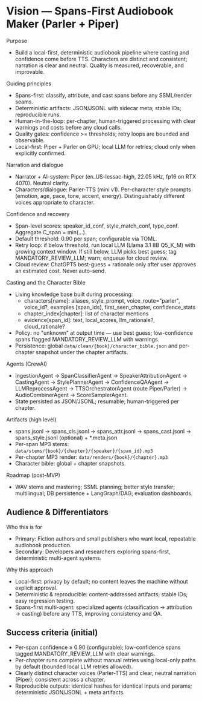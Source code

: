 # Vision — Spans-First Audiobook Maker (Parler + Piper)

Purpose

- Build a local-first, deterministic audiobook pipeline where casting and confidence come before TTS. Characters are distinct and consistent; narration is clear and neutral. Quality is measured, recoverable, and improvable.

Guiding principles

- Spans-first: classify, attribute, and cast spans before any SSML/render seams.
- Deterministic artifacts: JSON/JSONL with sidecar meta; stable IDs; reproducible runs.
- Human-in-the-loop: per-chapter, human-triggered processing with clear warnings and costs before any cloud calls.
- Quality gates: confidence >= thresholds; retry loops are bounded and observable.
- Local-first: Piper + Parler on GPU; local LLM for retries; cloud only when explicitly confirmed.

Narration and dialogue

- Narrator + AI-system: Piper (en_US-lessac-high, 22.05 kHz, fp16 on RTX 4070). Neutral clarity.
- Characters/dialogue: Parler-TTS (mini v1). Per-character style prompts (emotion, age, pace, tone, accent, energy). Distinguishably different voices appropriate to character.

Confidence and recovery

- Span-level scores: speaker_id_conf, style_match_conf, type_conf. Aggregate C_span = min(...).
- Default threshold: 0.90 per span; configurable via TOML.
- Retry loop: if below threshold, run local LLM (Llama 3.1 8B Q5_K_M) with growing context window. If still below, LLM picks best guess; tag MANDATORY_REVIEW_LLM; warn; enqueue for cloud review.
- Cloud review: ChatGPT5 best-guess + rationale only after user approves an estimated cost. Never auto-send.

Casting and the Character Bible

- Living knowledge base built during processing:
  - characters[name]: aliases, style_prompt, voice_route="parler", voice_id?, examples [span_ids], first_seen_chapter, confidence_stats
  - chapter_index[chapter]: list of character mentions
  - evidence[span_id]: text, local_scores, llm_rationale?, cloud_rationale?
- Policy: no "unknown" at output time — use best guess; low-confidence spans flagged MANDATORY_REVIEW_LLM with warnings.
- Persistence: global `data/clean/{book}/character_bible.json` and per-chapter snapshot under the chapter artifacts.

Agents (CrewAI)

- IngestionAgent -> SpanClassifierAgent -> SpeakerAttributionAgent -> CastingAgent -> StylePlannerAgent ->
  ConfidenceQAAgent -> LLMReprocessAgent -> TTSOrchestratorAgent (route Piper/Parler) -> AudioCombinerAgent -> ScoreSamplerAgent.
- State persisted as JSON/JSONL; resumable; human-triggered per chapter.

Artifacts (high level)

- spans.jsonl -> spans_cls.jsonl -> spans_attr.jsonl -> spans_cast.jsonl -> spans_style.jsonl (optional) + *.meta.json
- Per-span MP3 stems: `data/stems/{book}/{chapter}/{speaker}/{span_id}.mp3`
- Per-chapter MP3 render: `data/renders/{book}/{chapter}.mp3`
- Character bible: global + chapter snapshots.

Roadmap (post-MVP)

- WAV stems and mastering; SSML planning; better style transfer; multilingual; DB persistence + LangGraph/DAG; evaluation dashboards.

## Audience & Differentiators

Who this is for

- Primary: Fiction authors and small publishers who want local, repeatable audiobook production.
- Secondary: Developers and researchers exploring spans-first, deterministic multi-agent systems.

Why this approach

- Local-first: privacy by default; no content leaves the machine without explicit approval.
- Deterministic & reproducible: content-addressed artifacts; stable IDs; easy regression testing.
- Spans-first multi-agent: specialized agents (classification → attribution → casting) before any TTS, improving consistency and QA.

## Success criteria (initial)

- Per-span confidence ≥ 0.90 (configurable); low-confidence spans tagged MANDATORY_REVIEW_LLM with clear warnings.
- Per-chapter runs complete without manual retries using local-only paths by default (bounded local LLM retries allowed).
- Clearly distinct character voices (Parler-TTS) and clear, neutral narration (Piper); consistent across a chapter.
- Reproducible outputs: identical hashes for identical inputs and params; deterministic JSON/JSONL + meta artifacts.
